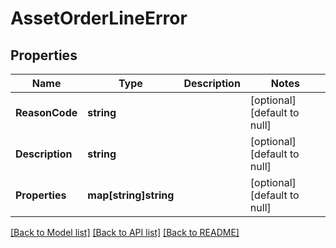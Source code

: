 # AssetOrderLineError

## Properties
Name | Type | Description | Notes
------------ | ------------- | ------------- | -------------
**ReasonCode** | **string** |  | [optional] [default to null]
**Description** | **string** |  | [optional] [default to null]
**Properties** | **map[string]string** |  | [optional] [default to null]

[[Back to Model list]](../README.md#documentation-for-models) [[Back to API list]](../README.md#documentation-for-api-endpoints) [[Back to README]](../README.md)

